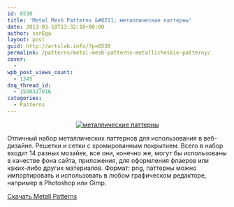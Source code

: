 ```yaml
---
id: 6530
title: 'Metal Mesh Patterns &#8211; металлические паттерны'
date: 2013-03-18T13:32:18+00:00
author: serEga
layout: post
guid: http://artslab.info/?p=6530
permalink: /patterns/metal-mesh-patterns-metallicheskie-patterny/
cover:
  -
wpb_post_views_count:
  - 1345
dsq_thread_id:
  - 1590337916
categories:
  - Patterns
---
```

<center>
  <a href="http://googledrive.com/host/0B9lHVSSSdxdxd0hjdUdmRzY3Tjg/metalicheskie_patterns.jpg"><img src="http://googledrive.com/host/0B9lHVSSSdxdxd0hjdUdmRzY3Tjg/metalicheskie_patterns-300x274.jpg" alt="металлические паттерны" class="aligncenter size-medium wp-image-6531" srcset="http://googledrive.com/host/0B9lHVSSSdxdxd0hjdUdmRzY3Tjg/metalicheskie_patterns-300x274.jpg 300w, http://googledrive.com/host/0B9lHVSSSdxdxd0hjdUdmRzY3Tjg/metalicheskie_patterns.jpg 547w" sizes="(max-width: 300px) 100vw, 300px" /></a>
</center>

Отличный набор металлических паттернов для использования в веб-дизайне. Решетки и сетки с хромированным покрытием. Всего в набор входят 14 разных мозайек, все они, конечно же, могут бы использованы в качестве фона сайта, приложения, для оформления флаеров или каких-либо других материалов. Формат: png, паттерны можно импортировать и использовать в любом графическом редакторе, например в Photoshop или Gimp.

[Скачать Metall Patterns](http://axertion.deviantart.com/art/Metal-Mesh-Patterns-Pack-1-107942844)
